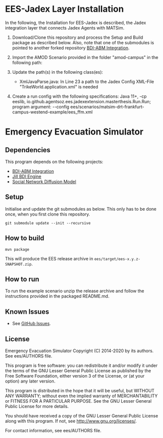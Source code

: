 # EES-Jadex Layer Installation 

In the following, the Installation for EES-Jadex is described, the Jadex integration layer that connects Jadex Agents with MATSim.
 
 1. Download/Clone this repository and process the Setup and Build package as described below. Also, note that one of the submodules is pointed to another forked repository [BDI-ABM Integration](https://github.com/oemer95/bdi-abm-integration).

 2. Import the AMOD Scenario provided in the folder "amod-campus" in the following path:
 
 3. Update the path(s) in the following class(es):
    - XmlJavaParse.java: In Line 23 a path to the Jadex Config XML-File "TrikeWorld.application.xml" is needed

 4. Create a run config with the following specifications: Java 11+, -cp eeslib, io.github.agentsoz.ees.jadexextension.masterthesis.Run.Run;
    program argument: --config ees/scenarios/matsim-drt-frankfurt-campus-westend-example/ees_ffm.xml 




 


# Emergency Evacuation Simulator


## Dependencies

This program depends on the following projects:
* [BDI-ABM Integration](https://github.com/agentsoz/bdi-abm-integration)
* [Jill BDI Engine](https://github.com/agentsoz/jill)
* [Social Network Diffusion Model](https://github.com/agentsoz/diffusion-model)

## Setup

Initialise and update the git submodules as below. This only has to be done once, when you first clone this repository.

```
git submodule update --init --recursive
```

## How to build

```
mvn package
```

This will produce the EES release archive in `ees/target/ees-x.y.z-SNAPSHOT.zip`.

## How to run

To run the example scenario unzip the release archive and follow the instructions provided in the packaged README.md.

## Known Issues

* See [GitHub Issues](https://github.com/agentsoz/ees/issues).

## License

Emergency Evacuation Simulator
Copyright (C) 2014-2020 by its authors. See ees/AUTHORS file.

This program is free software: you can redistribute it and/or modify
it under the terms of the GNU Lesser General Public License as published by
the Free Software Foundation, either version 3 of the License, or
(at your option) any later version.

This program is distributed in the hope that it will be useful,
but WITHOUT ANY WARRANTY; without even the implied warranty of
MERCHANTABILITY or FITNESS FOR A PARTICULAR PURPOSE.  See the
GNU Lesser General Public License for more details.

You should have received a copy of the GNU Lesser General Public License
along with this program.  If not, see <http://www.gnu.org/licenses/>.

For contact information, see ees/AUTHORS file.
